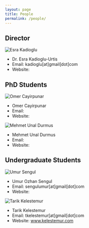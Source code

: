 ```yaml
---
layout: page
title: People
permalink: /people/
---
```


## Director

![Esra Kadioglu](/img/esra_pic2.jpg)

+ Dr. Esra Kadioglu-Urtis
+ Email: kadioglu[at]gmail[dot]com
+ Website:


## PhD Students

<img style="text-align: justify;" src="/img/omer.jpg" alt="Omer Cayirpunar" style="width:188px;height:188px">
<br>

+ Omer Cayirpunar
+ Email:
+ Website:

<img style="text-align: justify;" src="/img/unal1.jpg" alt="Mehmet Unal Durmus" style="width:188px;height:188px">
<br>

+ Mehmet Unal Durmus
+ Email:
+ Website:

## Undergraduate Students

<img style="text-align: justify;" src="/img/umur2.jpg" alt="Umur Sengul" style="width:188px;height:188px">
<br>

+ Umur Ozhan Sengul
+ Email: sengulumur[at]gmail[dot]com
+ Website:

<img style="text-align: justify;" src="/img/tarik.jpg" alt="Tarik Kelestemur" style="width:188px;height:188px">
<br>

+ Tarik Kelestemur
+ Email: tkelestemur[at]gmail[dot]com
+ Website: <a href="http://www.kelestemur.com">www.kelestemur.com</a>
